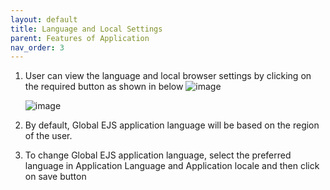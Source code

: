 ```yaml
---
layout: default
title: Language and Local Settings
parent: Features of Application
nav_order: 3
---
```


1. User can view the language and local browser settings by clicking on the required button as shown in below
    ![image](https://media.github.ibm.com/user/369573/files/3264c680-c555-11ec-94fe-32fa5563e481) 

    ![image](https://media.github.ibm.com/user/369573/files/3690e400-c555-11ec-918e-065e748f6a17)
2. By default, Global EJS application language will be based on the region of the user. 
3. To change Global EJS application language, select the preferred language in Application Language and Application locale and then click on save button



